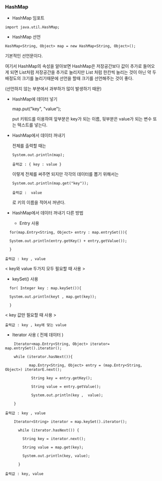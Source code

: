 ### HashMap



* HashMap 임포트

`import java.util.HashMap;`

* HashMap 선언

`HashMap<String, Object> map = new HashMap<String, Object>();`

기본적인 선언문이다.          

여기서 HashMap의 속성을 알아보면 HashMap은 저장공간보다 값이 추가로 들어오게 되면 List처럼 저장공간을 추가로 늘리지만 List 처럼 한칸씩 늘리는 것이 아닌 약 두배정도의 크기를 늘리기때문에 선언을 할때 크기를 선언해주는 것이 좋다. 

(선언하지 않는 부분에서 과부하가 많이 발생하기 때문)

* HashMap에 데이터 넣기

  map.put("key", "value");

  put 키워드를 이용하여 앞부분은 key가 되는 이름, 뒷부분은 value가 되는 변수 또는 텍스트를 넣는다.      

* HashMap에서 데이터 꺼내기

  전체를 출력할 때는     

  ` System.out.println(map); `

  `출력값 : { key : value }`

  이렇게 전체를 써주면 되지만 각각의 데이터를 뽑기 위해서는

  `System.out.println(map.get("key"));`

  `출력값 :  value`

  로 키의 이름을 적어서 꺼낸다.

* HashMap에서  데이터 꺼내기 다른 방법

  - Entry 사용
```
  for(map.Entry<String, Object> entry : map.entrySet()){

  System.out.println(entry.getKey() + entry,getValue());

  }
```
  `출력값 : key , value `

  < key와 value 두가지 모두 필요할 때 사용 >

  - keySet() 사용
```
  for( Integer key : map.keySet()){

  System.out.println(keyt , map.get(key));

  }
```
  < key 값만 필요할 때 사용 >

  `출력값 : key , key에 맞는 value`

  - Iterator 사용 ( 전체 데이터 )
```
    Iterator<map.Entry<String, Object> iterator= map.entrySet().iterator();

    while (iterator.hasNext()){

    ​		map.Entry<String, Object> entry = (map.Entry<String, Object>) iteratorE.next();

    ​        String key = entry.getKey();

    ​        String value = entry.getValue();

    ​        System.out.println(key ,  value);

    }
```
  `출력값 : key , value`
```
  ​	 Iterator<String> iterator = map.keySet().iterator();

  ​    while (iterator.hasNext()) {

  ​      String key = iterator.next();

  ​      String value = map.get(key);

  ​      System.out.println(key, value);

  ​    }
 ```

  `출력값 : key, value `







